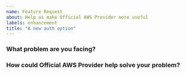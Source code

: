 ```yaml
---
name: Feature Request
about: Help us make Official AWS Provider more useful
labels: enhancement
title: "A new auth option"
---
```

<!--
Thank you for helping to improve Official AWS Provider!

Please be sure to search for open issues before raising a new one. We use issues
for bug reports and feature requests.
-->

### What problem are you facing?

<!--
Please tell us a little about your use case - it's okay if it's hypothetical!
Leading with this context helps frame the feature request so we can ensure we
implement it sensibly.
--->

### How could Official AWS Provider help solve your problem?
<!--
Let us know how you think Official AWS Provider could help with your use case. 
-->
